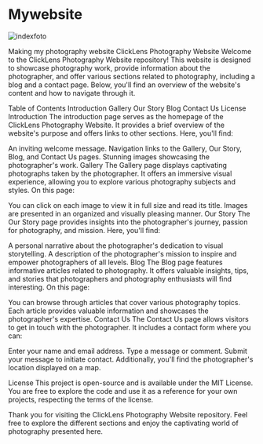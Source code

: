 # Mywebsite
![indexfoto](https://github.com/user-attachments/assets/2b32feb3-b40a-4ec2-8430-728cb34f570a)

Making my photography website 
ClickLens Photography Website
Welcome to the ClickLens Photography Website repository! This website is designed to showcase photography work, provide information about the photographer, and offer various sections related to photography, including a blog and a contact page. Below, you'll find an overview of the website's content and how to navigate through it.

Table of Contents
Introduction
Gallery
Our Story
Blog
Contact Us
License
Introduction
The introduction page serves as the homepage of the ClickLens Photography Website. It provides a brief overview of the website's purpose and offers links to other sections. Here, you'll find:

An inviting welcome message.
Navigation links to the Gallery, Our Story, Blog, and Contact Us pages.
Stunning images showcasing the photographer's work.
Gallery
The Gallery page displays captivating photographs taken by the photographer. It offers an immersive visual experience, allowing you to explore various photography subjects and styles. On this page:

You can click on each image to view it in full size and read its title.
Images are presented in an organized and visually pleasing manner.
Our Story
The Our Story page provides insights into the photographer's journey, passion for photography, and mission. Here, you'll find:

A personal narrative about the photographer's dedication to visual storytelling.
A description of the photographer's mission to inspire and empower photographers of all levels.
Blog
The Blog page features informative articles related to photography. It offers valuable insights, tips, and stories that photographers and photography enthusiasts will find interesting. On this page:

You can browse through articles that cover various photography topics.
Each article provides valuable information and showcases the photographer's expertise.
Contact Us
The Contact Us page allows visitors to get in touch with the photographer. It includes a contact form where you can:

Enter your name and email address.
Type a message or comment.
Submit your message to initiate contact.
Additionally, you'll find the photographer's location displayed on a map.

License
This project is open-source and is available under the MIT License. You are free to explore the code and use it as a reference for your own projects, respecting the terms of the license.

Thank you for visiting the ClickLens Photography Website repository. Feel free to explore the different sections and enjoy the captivating world of photography presented here.
